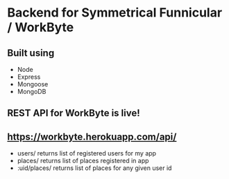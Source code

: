 # Backend  for Symmetrical Funnicular / WorkByte
## Built using
- Node
- Express
- Mongoose
- MongoDB

## REST API for WorkByte is live!
## https://workbyte.herokuapp.com/api/
- users/ returns list of registered users for my app
- places/ returns list of places registered in app
- :uid/places/ returns list of places for any given user id
